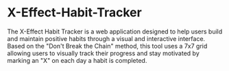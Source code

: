 # X-Effect-Habit-Tracker
The X-Effect Habit Tracker is a web application designed to help users build and maintain positive habits through a visual and interactive interface. Based on the "Don't Break the Chain" method, this tool uses a 7x7 grid allowing users to visually track their progress and stay motivated by marking an "X" on each day a habit is completed.

